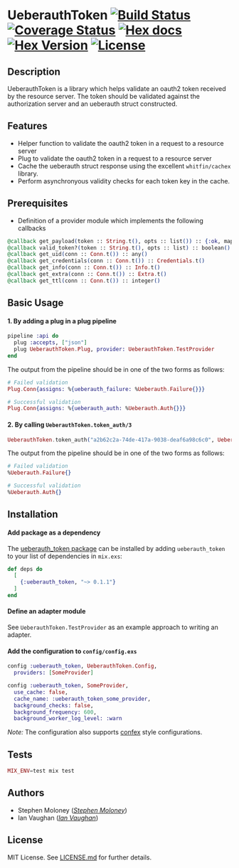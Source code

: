 # UeberauthToken [![Build Status](https://travis-ci.org/quiqupltd/ueberauth_token.svg)](https://travis-ci.org/quiqupltd/ueberauth_token) [![Coverage Status](https://coveralls.io/repos/github/quiqupltd/ueberauth_token/badge.svg?branch=master)](https://coveralls.io/github/quiqupltd/ueberauth_token?branch=master) [![Hex docs](http://img.shields.io/badge/hex.pm-docs-green.svg?style=flat-square)](https://hexdocs.pm/ueberauth_token) [![Hex Version](http://img.shields.io/hexpm/v/ueberauth_token.svg?style=flat-square)](https://hex.pm/packages/ueberauth_token) [![License](https://img.shields.io/hexpm/l/ueberauth_token.svg?style=flat-square)](https://github.com/quiqupltd/ueberauth_token/blob/master/LICENSE.md)

## Description

UeberauthToken is a library which helps validate an oauth2 token received by the resource
server. The token should be validated against the authorization server and an ueberauth struct
constructed.

## Features

- Helper function to validate the oauth2 token in a request to a resource server
- Plug to validate the oauth2 token in a request to a resource server
- Cache the ueberauth struct response using the excellent `whitfin/cachex` library.
- Perform asynchronyous validity checks for each token key in the cache.

## Prerequisites

- Definition of a provider module which implements the following callbacks

```elixir
@callback get_payload(token :: String.t(), opts :: list()) :: {:ok, map()} | {:error, map()}
@callback valid_token?(token :: String.t(), opts :: list) :: boolean()
@callback get_uid(conn :: Conn.t()) :: any()
@callback get_credentials(conn :: Conn.t()) :: Credentials.t()
@callback get_info(conn :: Conn.t()) :: Info.t()
@callback get_extra(conn :: Conn.t()) :: Extra.t()
@callback get_ttl(conn :: Conn.t()) :: integer()
```

## Basic Usage


#### 1. By adding a plug in a plug pipeline

```elixir
pipeline :api do
  plug :accepts, ["json"]
  plug UeberauthToken.Plug, provider: UeberauthToken.TestProvider
end
```

The output from the pipeline should be in one of the two forms as follows:

```elixir
# Failed validation
Plug.Conn{assigns: %{ueberauth_failure: %Ueberauth.Failure{}}}

# Successful validation
Plug.Conn{assigns: %{ueberauth_auth: %Ueberauth.Auth{}}}
```

#### 2. By calling `UeberauthToken.token_auth/3`

```elixir
UeberauthToken.token_auth("a2b62c2a-74de-417a-9038-deaf6a98c6c0", UeberauthToken.TestProvider, [])
```

The output from the pipeline should be in one of the two forms as follows:

```elixir
# Failed validation
%Ueberauth.Failure{}

# Successful validation
%Ueberauth.Auth{}
```
## Installation


#### Add package as a dependency

The [ueberauth_token package](https://hex.pm/ueberauth_token) can be installed
by adding `ueberauth_token` to your list of dependencies in `mix.exs`:

```elixir
def deps do
  [
    {:ueberauth_token, "~> 0.1.1"}
  ]
end
```

#### Define an adapter module


See `UeberauthToken.TestProvider` as an example approach to writing an adapter.

#### Add the configuration to `config/config.exs`


```elixir
config :ueberauth_token, UeberauthToken.Config,
  providers: [SomeProvider]

config :ueberauth_token, SomeProvider,
  use_cache: false,
  cache_name: :ueberauth_token_some_provider,
  background_checks: false,
  background_frequency: 600,
  background_worker_log_level: :warn
```

*Note:* The configuration also supports [confex](https://hex.pm/packages/confex) style configurations.

## Tests

```elixir
MIX_ENV=test mix test
```

## Authors

- Stephen Moloney (*[Stephen Moloney](https://github.com/stephenmoloney)*)
- Ian Vaughan (*[Ian Vaughan](https://github.com/ianvaughan)*)

## License

MIT License.
See [LICENSE.md](https://github.com/QuiqUpLTD/ueberauth_token/blob/master/LICENSE.md) for further details.
